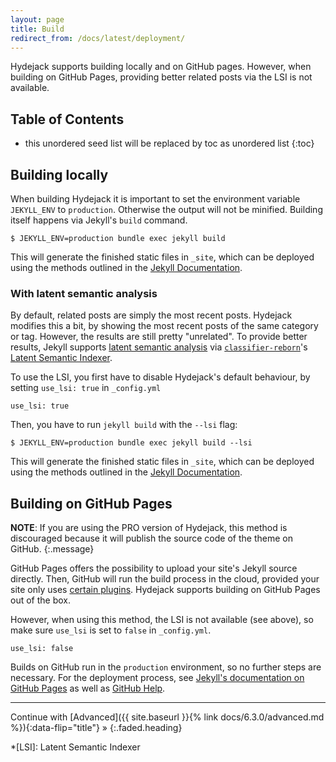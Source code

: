 ```yaml
---
layout: page
title: Build
redirect_from: /docs/latest/deployment/
---
```


Hydejack supports building locally and on GitHub pages. However, when building on GitHub Pages, providing better related posts via the LSI is not available.

## Table of Contents
* this unordered seed list will be replaced by toc as unordered list
{:toc}

## Building locally
When building Hydejack it is important to set the environment variable `JEKYLL_ENV` to `production`.
Otherwise the output will not be minified. Building itself happens via Jekyll's `build` command.

    $ JEKYLL_ENV=production bundle exec jekyll build

This will generate the finished static files in `_site`, which can be deployed using the methods outlined in the [Jekyll Documentation][deploy].

### With latent semantic analysis
By default, related posts are simply the most recent posts.
Hydejack modifies this a bit, by showing the most recent posts of the same category or tag.
However, the results are still pretty "unrelated".
To provide better results, Jekyll supports [latent semantic analysis](https://en.wikipedia.org/wiki/Latent_semantic_analysis) via [`classifier-reborn`](http://www.classifier-reborn.com/)'s [Latent Semantic Indexer](http://www.classifier-reborn.com/lsi).

To use the LSI, you first have to disable Hydejack's default behaviour, by setting `use_lsi: true` in `_config.yml`

    use_lsi: true

Then, you have to run `jekyll build` with the `--lsi` flag:

    $ JEKYLL_ENV=production bundle exec jekyll build --lsi

This will generate the finished static files in `_site`, which can be deployed using the methods outlined in the [Jekyll Documentation][deploy].

## Building on GitHub Pages
**NOTE**: If you are using the PRO version of Hydejack, this method is discouraged because it will publish the source code of the theme on GitHub.
{:.message}

GitHub Pages offers the possibility to upload your site's Jekyll source directly. Then, GitHub will run the build process in the cloud, provided your site only uses [certain plugins](https://pages.github.com/versions/). Hydejack supports building on GitHub Pages out of the box.

However, when using this method, the LSI is not available (see above), so make sure `use_lsi` is set to `false` in `_config.yml`.

    use_lsi: false

Builds on GitHub run in the `production` environment, so no further steps are necessary. For the deployment process, see [Jekyll's documentation on GitHub Pages](https://jekyllrb.com/docs/github-pages/) as well as [GitHub Help](https://help.github.com/categories/github-pages-basics/).

***

Continue with [Advanced]({{ site.baseurl }}{% link docs/6.3.0/advanced.md %}){:data-flip="title"} »
{:.faded.heading}

[deploy]: https://jekyllrb.com/docs/deployment-methods/

*[LSI]: Latent Semantic Indexer
